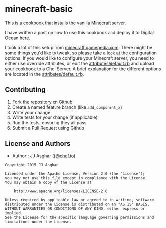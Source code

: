 # minecraft-basic

This is a cookbook that installs the vanilla [Minecraft](http://minecraft.net) server.

I have written a post on how to use this cookbook and deploy it to Digital Ocean [here](http://jjasghar.github.io/blog/2015/08/23/lets-build-a-minecraft-server-with-chef/).

I took a lot of this setup from [minecraft.gamepedia.com](http://minecraft.gamepedia.com/Setting_up_a_server). There might be some things you'd like to tweak, so please take a look at the configuration options. If you would like to configure your Minecraft server, you need to either use override attributes, or edit the [attributes/default.rb](attrubutes/default.rb) and upload your cookbook to a Chef Server. A brief explanation for the different options are located in the [attributes/default.rb](attrubutes/default.rb).

## Contributing
1. Fork the repository on Github
2. Create a named feature branch (like `add_component_x`)
3. Write your change
4. Write tests for your change (if applicable)
5. Run the tests, ensuring they all pass
6. Submit a Pull Request using Github

## License and Authors
- Author:: JJ Asghar (jj@chef.io)

```text
Copyright 2015 JJ Asghar

Licensed under the Apache License, Version 2.0 (the "License");
you may not use this file except in compliance with the License.
You may obtain a copy of the License at

    http://www.apache.org/licenses/LICENSE-2.0

Unless required by applicable law or agreed to in writing, software
distributed under the License is distributed on an "AS IS" BASIS,
WITHOUT WARRANTIES OR CONDITIONS OF ANY KIND, either express or implied.
See the License for the specific language governing permissions and
limitations under the License.
```
